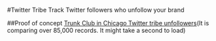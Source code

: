 #Twitter Tribe
Track Twitter followers who unfollow your brand

##Proof of concept
[Trunk Club in Chicago Twitter tribe unfollowers](http://twitter-tribe.herokuapp.com/compare_records)(It is comparing over 85,000 records. It might take a second to load)
